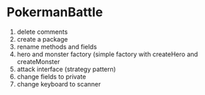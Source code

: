 # PokermanBattle

1. delete comments
2. create a package
3. rename methods and fields
4. hero and monster factory (simple factory with createHero and createMonster
5. attack interface (strategy pattern)
6. change fields to private
7. change keyboard to scanner
